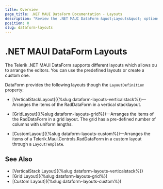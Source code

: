 ```yaml
---
title: Overview
page_title: .NET MAUI DataForm Documentation - Layouts
description: "Review the .NET MAUI DataForm &quot;Layouts&quot; options such as stack, grid, flex and custom layouts."
position: 0
slug: dataform-layouts
---
```


# .NET MAUI DataForm Layouts

The Telerik .NET MAUI DataForm supports different layouts which allows ou to arrange the editors. You can use the predefined layouts or create a custom one.

DataForm provides the following layouts though the `LayoutDefinition` property:

* [VerticalStackLayout]({%slug dataform-layouts-verticalstack%})&mdash;Arranges the items of the RadDataForm in a vertical stacklayout.

* [GridLayout]({%slug dataform-layouts-grid%})&mdash;Arranges the items of the RadDataForm in a grid layout. The grid has a pre-defined number of columns with uniform lengths.

* [CustomLayout]({%slug dataform-layouts-custom%})&mdash;Arranges the items of a Telerik.Maui.Controls.RadDataForm in a custom layout through a `LayoutTemplate`.

## See Also

- [VerticalStack Layout]({%slug dataform-layouts-verticalstack%})
- [Grid Layout]({%slug dataform-layouts-grid%})
- [Custom Layout]({%slug dataform-layouts-custom%})
